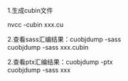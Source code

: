 1.生成cubin文件  

nvcc -cubin xxx.cu

2.查看sass汇编结果：cuobjdump -sass  
cuobjdump -sass xxx.cubin

2.查看ptx汇编结果：cuobjdump -ptx   
cuobjdump -sass xxx
